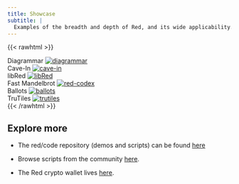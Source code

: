 ```yaml
---
title: Showcase
subtitle: |
  Examples of the breadth and depth of Red, and its wide applicability. Each application is complete with no external dependencies.
---
```


{{< rawhtml >}}

<div class="container flex flex-wrap mx-auto">
    <div class="w-full p-2 rounded lg:w-1/3">
        Diagrammar
        <a href="https://www.redlake-tech.com/products/diagrammar-for-windows/"><img src="/images/showcase/diagrammar2.png" alt="diagrammar"></a>
    </div>
  <div class="w-full p-2 rounded lg:w-1/3">
      Cave-In
      <a href="https://github.com/planetsizecpu/Cave-In"><img class="animated-gif" src="/images/showcase/cave-in.gif" alt="cave-in"></a>
  </div>
  <div class="w-full p-2 rounded lg:w-1/3">
      libRed
      <a href="https://github.com/red/red/tree/master/tests/libRed"><img class="animated-gif" src="/images/showcase/pong.gif" alt="libRed"></a>
  </div>
  <div class="w-full p-2 rounded lg:w-1/3">
      Fast Mandelbrot
      <a href="https://gitlab.com/hiiamboris/red-spaces"><img class="animated-gif" src="/images/showcase/fast-mandel.gif" alt="red-codex"></a>
  </div>
  <div class="w-full p-2 rounded lg:w-1/3">
      Ballots
      <a href="https://github.com/red/code/tree/master/Showcase/ballots"><img class="animated-gif" src="/images/showcase/ballots2.gif" alt="ballots"></a>
  </div>
  <div class="w-full p-2 rounded lg:w-1/3">
      TruTiles
      <a href="https://github.com/GalenIvanov/Graphics-Red/blob/master/TruTiles.red"><img class="animated-gif" src="/images/showcase/trutiles.gif" alt="trutiles"></a>
  </div>
</div>
{{< /rawhtml >}}

## Explore more

- The red/code repository (demos and scripts) can be found [here](https://github.com/red/code) 

- Browse scripts from the community [here](https://github.com/red/community).

- The Red crypto wallet lives [here](https://github.com/red/wallet).